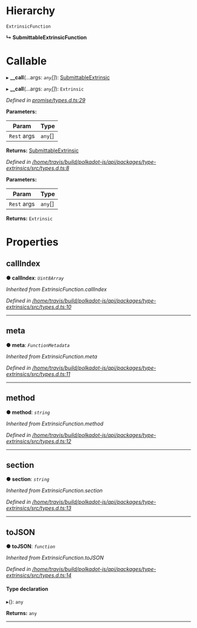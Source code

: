 

# Hierarchy

 `ExtrinsicFunction`

**↳ SubmittableExtrinsicFunction**

# Callable
▸ **__call**(...args: *`any`[]*): [SubmittableExtrinsic](../classes/_promise_submittableextrinsic_.submittableextrinsic.md)

▸ **__call**(...args: *`any`[]*): `Extrinsic`

*Defined in [promise/types.d.ts:29](https://github.com/polkadot-js/api/blob/bcf06cd/packages/api/src/promise/types.d.ts#L29)*

**Parameters:**

| Param | Type |
| ------ | ------ |
| `Rest` args | `any`[] |

**Returns:** [SubmittableExtrinsic](../classes/_promise_submittableextrinsic_.submittableextrinsic.md)

*Defined in [/home/travis/build/polkadot-js/api/packages/type-extrinsics/src/types.d.ts:8](https://github.com/polkadot-js/api/blob/bcf06cd/packages/type-extrinsics/src/types.d.ts#L8)*

**Parameters:**

| Param | Type |
| ------ | ------ |
| `Rest` args | `any`[] |

**Returns:** `Extrinsic`

# Properties

<a id="callindex"></a>

##  callIndex

**● callIndex**: *`Uint8Array`*

*Inherited from ExtrinsicFunction.callIndex*

*Defined in [/home/travis/build/polkadot-js/api/packages/type-extrinsics/src/types.d.ts:10](https://github.com/polkadot-js/api/blob/bcf06cd/packages/type-extrinsics/src/types.d.ts#L10)*

___
<a id="meta"></a>

##  meta

**● meta**: *`FunctionMetadata`*

*Inherited from ExtrinsicFunction.meta*

*Defined in [/home/travis/build/polkadot-js/api/packages/type-extrinsics/src/types.d.ts:11](https://github.com/polkadot-js/api/blob/bcf06cd/packages/type-extrinsics/src/types.d.ts#L11)*

___
<a id="method"></a>

##  method

**● method**: *`string`*

*Inherited from ExtrinsicFunction.method*

*Defined in [/home/travis/build/polkadot-js/api/packages/type-extrinsics/src/types.d.ts:12](https://github.com/polkadot-js/api/blob/bcf06cd/packages/type-extrinsics/src/types.d.ts#L12)*

___
<a id="section"></a>

##  section

**● section**: *`string`*

*Inherited from ExtrinsicFunction.section*

*Defined in [/home/travis/build/polkadot-js/api/packages/type-extrinsics/src/types.d.ts:13](https://github.com/polkadot-js/api/blob/bcf06cd/packages/type-extrinsics/src/types.d.ts#L13)*

___
<a id="tojson"></a>

##  toJSON

**● toJSON**: *`function`*

*Inherited from ExtrinsicFunction.toJSON*

*Defined in [/home/travis/build/polkadot-js/api/packages/type-extrinsics/src/types.d.ts:14](https://github.com/polkadot-js/api/blob/bcf06cd/packages/type-extrinsics/src/types.d.ts#L14)*

#### Type declaration
▸(): `any`

**Returns:** `any`

___

